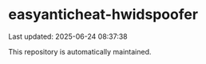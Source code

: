 # easyanticheat-hwidspoofer

Last updated: 2025-06-24 08:37:38

This repository is automatically maintained.

